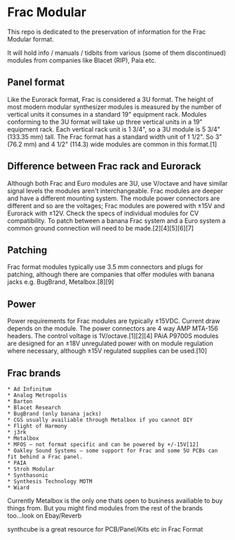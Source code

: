 # Frac Modular 

This repo is dedicated to the preservation of information for the Frac Modular format.

It will hold info / manuals / tidbits from various (some of them discontinued) modules from
companies like Blacet (RIP), Paia etc. 

##  Panel format

Like the Eurorack format, Frac is considered a 3U format. The height of most modern modular synthesizer modules is measured by the number of vertical units it consumes in a standard 19" equipment rack. Modules conforming to the 3U format will take up three vertical units in a 19" equipment rack. Each vertical rack unit is 1 3/4", so a 3U module is 5 3/4" (133.35 mm) tall. The Frac format has a standard width unit of 1 1/2". So 3" (76.2 mm) and 4 1/2" (114.3) wide modules are common in this format.[1]

##  Difference between Frac rack and Eurorack

Although both Frac and Euro modules are 3U, use V/octave and have similar signal levels the modules aren't interchangeable. Frac modules are deeper and have a different mounting system. The module power connectors are different and so are the voltages; Frac modules are powered with ±15V and Eurorack with ±12V. Check the specs of individual modules for CV compatibility. To patch between a banana Frac system and a Euro system a common ground connection will need to be made.[2][4][5][6][7]

##  Patching

Frac format modules typically use 3.5 mm connectors and plugs for patching, although there are companies that offer modules with banana jacks e.g. BugBrand, Metalbox.[8][9]

## Power

Power requirements for Frac modules are typically ±15VDC. Current draw depends on the module. The power connectors are 4 way AMP MTA-156 headers. The control voltage is 1V/octave.[1][2][4] PAiA P9700S modules are designed for an ±18V unregulated power with on module regulation where necessary, although ±15V regulated supplies can be used.[10]


## Frac brands

    * Ad Infinitum
    * Analog Metropolis
    * Barton
    * Blacet Research
    * BugBrand (only banana jacks)
    * CGS usually availiable through Metalbox if you cannot DIY
    * Flight of Harmony
    * j3rk
    * Metalbox
    * MFOS – not format specific and can be powered by +/-15V[12]
    * Oakley Sound Systems – some support for Frac and some 5U PCBs can fit behind a Frac panel.
    * PAIA 
    * Stroh Modular
    * Synthasonic
    * Synthesis Technology MOTM 
    * Wiard
   

Currently Metalbox is the only one thats open to business availiable to buy things from. 
But you might find modules from the rest of the brands too...look on Ebay/Reverb

synthcube is a great resource for PCB/Panel/Kits etc in Frac Format


